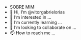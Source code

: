 - SOBRE MIM
- 👋 Hi, I’m @vitorgabrielorias
- 👀 I’m interested in ...
- 🌱 I’m currently learning ...
- 💞️ I’m looking to collaborate on ...
- 📫 How to reach me ...

<!---
vitorgabrielorias/vitorgabrielorias is a ✨ special ✨ repository because its `README.md` (this file) appears on your GitHub profile.
You can click the Preview link to take a look at your changes.
